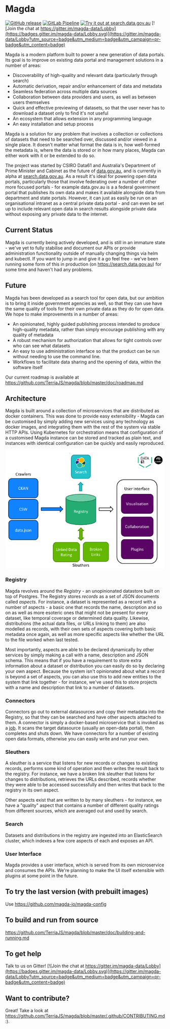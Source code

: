 # Magda

[![GitHub release](https://img.shields.io/github/release/TerriaJS/magda.svg)](https://github.com/TerriaJS/magda/releases)
[![GitLab Pipeline](https://gitlab.com/magda-data/magda/badges/master/pipeline.svg)](https://gitlab.com/magda-data/magda/pipelines)
[![Try it out at search.data.gov.au](https://img.shields.io/badge/try%20it%20out%20at-search.data.gov.au-blue.svg)](https://search.data.gov.au)
[![Join the chat at https://gitter.im/magda-data/Lobby](https://badges.gitter.im/magda-data/Lobby.svg)](https://gitter.im/magda-data/Lobby?utm_source=badge&utm_medium=badge&utm_campaign=pr-badge&utm_content=badge)

Magda is a modern platform built to power a new generation of data portals. Its goal is to improve on existing data portal and management solutions in a number of areas:

-   Discoverability of high-quality and relevant data (particularly through search)
-   Automatic derivation, repair and/or enhancement of data and metadata
-   Seamless federation across multiple data sources
-   Collaboration between data providers and users, as well as between users themselves
-   Quick and effective previewing of datasets, so that the user never has to download a dataset only to find it's not useful
-   An ecosystem that allows extension in any programming language
-   An easy installation and setup process

Magda is a solution for any problem that involves a collection or collections of datasets that need to be searched over, discussed and/or viewed in a single place. It doesn't matter what format the data is in, how well-formed the metadata is, where the data is stored or in how many places, Magda can either work with it or be extended to do so.

The project was started by CSIRO Data61 and Australia's Department of Prime Minister and Cabinet as the future of [data.gov.au](https://data.gov.au), and is currently in alpha at [search.data.gov.au](https://search.data.gov.au). As a result it's ideal for powering open data portals, particularly those that involve federating over a number of other more focused portals - for example data.gov.au is a a federal government portal that publishes its own data and makes it available alongside data from department and state portals. However, it can just as easily be run on an organisational intranet as a central private data portal - and can even be set up to include relevant open data in search results alongside private data without exposing any private data to the internet.

## Current Status

Magda is currently being actively developed, and is still in an immature state - we've yet to fully stabilise and document our APIs or provide administration functionality outside of manually changing things via helm and kubectl. If you want to jump in and give it a go feel free - we've been running some form of this in production (on https://search.data.gov.au) for some time and haven't had any problems.

## Future

Magda has been developed as a search tool for open data, but our ambition is to bring it inside government agencies as well, so that they can use have the same quality of tools for their own private data as they do for open data. We hope to make improvements in a number of areas:

-   An opinionated, highly guided publishing process intended to produce high-quality metadata, rather than simply encourage publishing with any quality of metadata
-   A robust mechanism for authorization that allows for tight controls over who can see what datasets
-   An easy to use administration interface so that the product can be run without needing to use the command line.
-   Workflows to facilitate data sharing and the opening of data, within the software itself

Our current roadmap is available at https://github.com/TerriaJS/magda/blob/master/doc/roadmap.md

## Architecture

Magda is built around a collection of microservices that are distributed as docker containers. This was done to provide easy extensibility - Magda can be customised by simply adding new services using any technology as docker images, and integrating them with the rest of the system via stable HTTP APIs. Using Kubernetes for orchestration means that configuration of a customised Magda instance can be stored and tracked as plain text, and instances with identical configuration can be quickly and easily reproduced.

![Magda Architecture Diagram](doc/magda-basic-architecture.png)

### Registry

Magda revolves around the _Registry_ - an unopinionated datastore built on top of Postgres. The Registry stores _records_ as a set of JSON documents called _aspects_. For instance, a dataset is represented as a record with a number of aspects - a basic one that records the name, description and so on as well as more esoteric ones that might not be present for every dataset, like temporal coverage or determined data quality. Likewise, distributions (the actual data files, or URLs linking to them) are also modelled as records, with their own sets of aspects covering both basic metadata once again, as well as more specific aspects like whether the URL to the file worked when last tested.

Most importantly, aspects are able to be declared dynamically by other services by simply making a call with a name, description and JSON schema. This means that if you have a requirement to store extra information about a dataset or distribution you can easily do so by declaring your own aspect. Because the system isn't opinionated about what a record is beyond a set of aspects, you can also use this to add new entities to the system that link together - for instance, we've used this to store projects with a name and description that link to a number of datasets.

### Connectors

Connectors go out to external datasources and copy their metadata into the Registry, so that they can be searched and have other aspects attached to them. A connector is simply a docker-based microservice that is invoked as a [job](https://kubernetes.io/docs/concepts/workloads/controllers/jobs-run-to-completion/). It scans the target datasource (usually an open-data portal), then completes and shuts down. We have connectors for a number of existing open data formats, otherwise you can easily write and run your own.

### Sleuthers

A sleuther is a service that listens for new records or changes to existing records, performs some kind of operation and then writes the result back to the registry. For instance, we have a broken link sleuther that listens for changes to distributions, retrieves the URLs described, records whether they were able to be accessed successfully and then writes that back to the registry in its own aspect.

Other aspects exist that are written to by many sleuthers - for instance, we have a "quality" aspect that contains a number of different quality ratings from different sources, which are averaged out and used by search.

### Search

Datasets and distributions in the registry are ingested into an ElasticSearch cluster, which indexes a few core aspects of each and exposes an API.

### User Interface

Magda provides a user interface, which is served from its own microservice and consumes the APIs. We're planning to make the UI itself extensible with plugins at some point in the future.

## To try the last version (with prebuilt images)

Use https://github.com/magda-io/magda-config

## To build and run from source

https://github.com/TerriaJS/magda/blob/master/doc/building-and-running.md

## To get help

Talk to us on Gitter!
[![Join the chat at https://gitter.im/magda-data/Lobby](https://badges.gitter.im/magda-data/Lobby.svg)](https://gitter.im/magda-data/Lobby?utm_source=badge&utm_medium=badge&utm_campaign=pr-badge&utm_content=badge)

## Want to contribute?

Great! Take a look at https://github.com/TerriaJS/magda/blob/master/.github/CONTRIBUTING.md :).
